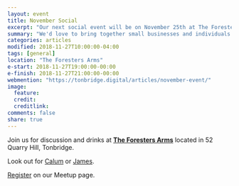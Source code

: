```yaml
---
layout: event
title: November Social
excerpt: "Our next social event will be on November 25th at The Foresters Arms"
summary: "We'd love to bring together small businesses and individuals throughout Tonbridge looking to chat about all aspects of their digital strategy. Whether you're working in technology, the Web or a complete novice/outsider looking for advice then please come along."
categories: articles
modified: 2018-11-27T10:00:00-04:00
tags: [general]
location: "The Foresters Arms"
e-start: 2018-11-27T19:00:00-00:00
e-finish: 2018-11-27T21:00:00-00:00
webmention: "https://tonbridge.digital/articles/november-event/"
image:
  feature:
  credit:
  creditlink:
comments: false
share: true
---
```

Join us for discussion and drinks at **[The Foresters Arms](http://thenelsonarms.com/)** located in 52 Quarry Hill, Tonbridge.

Look out for [Calum](https://calumryan.com) or [James](https://twitter.com/shutdownscanner).

[Register](https://www.meetup.com/Tonbridge-Digital/events/255615322/) on our Meetup page.

